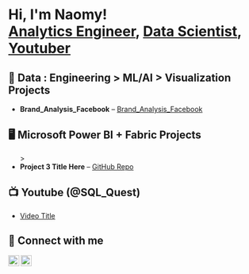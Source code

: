<h1>Hi, I'm Naomy! <br/>
  <a href="https://github.com/NaomyChemungor/">Analytics Engineer</a>,
  <a href ="https://www.linkedin.com/in/naomy-chemungor/")>Data Scientist</a>,
  <a href="https://github.com/NaomyChemungor">Youtuber</a>
</h1>

<!-- DATA SCIENCE PROJECTS -->
<h2>🧠 Data : Engineering > ML/AI > Visualization Projects </h2>
<ul>

  <li><b>Brand_Analysis_Facebook</b> – <a href="https://github.com/NaomyChemungor/Brand_Analysis_Facebook">Brand_Analysis_Facebook</a></li>
</ul>

<!-- PLATFORM-SPECIFIC PROJECTS -->
<h2>🖥️ Microsoft Power BI + Fabric Projects </h2>
<ul>
>
  <li><b>Project 3 Title Here</b> – <a href="https://github.com/NaomyChemungor/Project3">GitHub Repo</a></li>
</ul>


<!-- POPULAR CONTENT -->
<h2>📺 Youtube (@SQL_Quest)</h2>
<ul>
  <li><a href="https://your-link.com">Video Title</a></li>
</ul>

<!-- CONNECT WITH ME -->
<h2>🤳 Connect with me</h2>
<p>
  <a href="https://www.linkedin.com/in/naomychemungor/">
    <img align="left" alt="NaomyChemungor | LinkedIn" width="22px" src="https://cdn.jsdelivr.net/npm/simple-icons@v3/icons/linkedin.svg" />
  </a>
  <a href="https://github.com/NaomyChemungor">
    <img align="left" alt="NaomyChemungor | GitHub" width="22px" src="https://cdn.jsdelivr.net/npm/simple-icons@v3/icons/github.svg" />
  </a>
</p>
